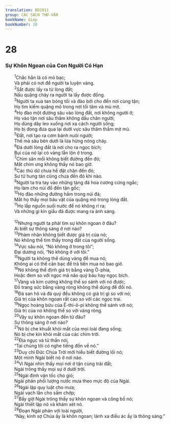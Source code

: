 ```yaml
---
translation: BD2011
group: CÁC SÁCH THƠ-VĂN
bookName: Gióp 
bookNumber: 18
---
```


<div class="title"><h1>28</h1><h3>Sự Khôn Ngoan của Con Người Có Hạn</h3></div>
<span class="verse giop_28_1">  <sup>1</sup>Chắc hẳn là có mỏ bạc;<br/>  Và phải có nơi để người ta luyện vàng.<br/></span>
<span class="verse giop_28_2">  <sup>2</sup>Sắt được lấy ra từ lòng đất;<br/>  Nấu quặng chảy ra người ta lấy được đồng.<br/></span>
<span class="verse giop_28_3">  <sup>3</sup>Người ta xua tan bóng tối và đào bới cho đến nơi cùng tận;<br/>  Họ tìm kiếm quặng mỏ trong nơi tối tăm và mù mịt.<br/></span>
<span class="verse giop_28_4">  <sup>4</sup>Họ đào một đường sâu vào lòng đất, nơi không người ở;<br/>  Họ vào tận nơi sâu thẳm không dấu chân người;<br/>  Họ dùng dây leo xuống nơi xa cách người sống;<br/>  Họ bị đong đưa qua lại dưới vực sâu thăm thẳm mịt mù.<br/></span>
<span class="verse giop_28_5">  <sup>5</sup>Ðất, nơi tạo ra cơm bánh nuôi người;<br/>  Thế mà sâu bên dưới là lửa hừng nóng chảy.<br/></span>
<span class="verse giop_28_6">  <sup>6</sup>Ðá dưới lòng đất là nơi cho ra ngọc bích;<br/>  Bụi của nó lại có vàng lẫn lộn ở trong.<br/></span>
<span class="verse giop_28_7">  <sup>7</sup>Chim săn mồi không biết đường đến đó;<br/>  Mắt chim ưng không thấy nó bao giờ.<br/></span>
<span class="verse giop_28_8">  <sup>8</sup>Các thú dữ chưa hề đặt chân đến đó;<br/>  Sư tử hung tàn cũng chưa đến đó khi nào.<br/></span>
<span class="verse giop_28_9">  <sup>9</sup>Người ta tra tay vào những tảng đá hoa cương cứng ngắc;<br/>  Họ làm cho núi đổ đến tận gốc;<br/></span>
<span class="verse giop_28_10">  <sup>10</sup>Họ đào những đường hầm trong núi đá;<br/>  Mắt họ thấy mọi báu vật của quặng mỏ trong lòng đất.<br/></span>
<span class="verse giop_28_11">  <sup>11</sup>Họ lấp nguồn suối nước để nó không rỉ ra;<br/>  Và những gì kín giấu đã được mang ra ánh sáng.<br/><br/></span>
<span class="verse giop_28_12">  <sup>12</sup>Nhưng người ta phải tìm sự khôn ngoan ở đâu?<br/>  Ai biết sự thông sáng ở nơi nào?<br/></span>
<span class="verse giop_28_13">  <sup>13</sup>Phàm nhân không biết được giá trị của nó;<br/>  Nó không thể tìm thấy trong đất của người sống.<br/></span>
<span class="verse giop_28_14">  <sup>14</sup>Vực sâu nói, “Nó không ở trong tôi”;<br/>  Ðại dương nói, “Nó không ở với tôi.”<br/></span>
<span class="verse giop_28_15">  <sup>15</sup>Người ta không thể dùng vàng để mua nó;<br/>  Không ai có thể cân bạc để trả tiền mua nó bao giờ.<br/></span>
<span class="verse giop_28_16">  <sup>16</sup>Nó không thể định giá trị bằng vàng Ô-phia,<br/>  Hoặc đem so với ngọc mã não quý báu hay ngọc bích.<br/></span>
<span class="verse giop_28_17">  <sup>17</sup>Vàng và kim cương không thể so sánh với nó được;<br/>  Ðồ trang sức bằng vàng ròng không thể dùng để đổi nó.<br/></span>
<span class="verse giop_28_18">  <sup>18</sup>Ðá san hô và đá quý đều không có giá trị gì so với nó;<br/>  Giá trị của khôn ngoan rất cao so với các ngọc trai.<br/></span>
<span class="verse giop_28_19">  <sup>19</sup>Ngọc hoàng bửu của Ê-thi-ô-pi không thể sánh với nó;<br/>  Giá trị của nó không thể so với vàng ròng.<br/></span>
<span class="verse giop_28_20">  <sup>20</sup>Vậy sự khôn ngoan đến từ đâu?<br/>  Sự thông sáng ở nơi nào?<br/></span>
<span class="verse giop_28_21">  <sup>21</sup>Nó bị che khuất khỏi mắt của mọi loài đang sống;<br/>  Nó bị che kín khỏi mắt của các chim trời.<br/></span>
<span class="verse giop_28_22">  <sup>22</sup>Ðịa ngục và tử thần nói,<br/>  “Tai chúng tôi có nghe tiếng đồn về nó.”<br/></span>
<span class="verse giop_28_23">  <sup>23</sup>Duy chỉ Ðức Chúa Trời mới hiểu biết đường lối nó;<br/>  Một mình Ngài biết nó ở nơi nào.<br/></span>
<span class="verse giop_28_24">  <sup>24</sup>Vì Ngài nhìn thấy mọi nơi ở tận cùng trái đất;<br/>  Ngài trông thấy mọi sự ở dưới trời.<br/></span>
<span class="verse giop_28_25">  <sup>25</sup>Ngài định vận tốc cho gió;<br/>  Ngài phân phối lượng nước mưa theo mực độ của Ngài.<br/></span>
<span class="verse giop_28_26">  <sup>26</sup>Ngài lập quy luật cho mưa;<br/>  Ngài vạch lằn cho sấm chớp;<br/></span>
<span class="verse giop_28_27">  <sup>27</sup>Bấy giờ Ngài trông thấy sự khôn ngoan và công bố nó;<br/>  Ngài thiết lập nó và khám xét nó.<br/></span>
<span class="verse giop_28_28">  <sup>28</sup>Ðoạn Ngài phán với loài người,<br/>  “Này, kính sợ Chúa ấy là khôn ngoan; lánh xa điều ác ấy là thông sáng.”<br/></span>
